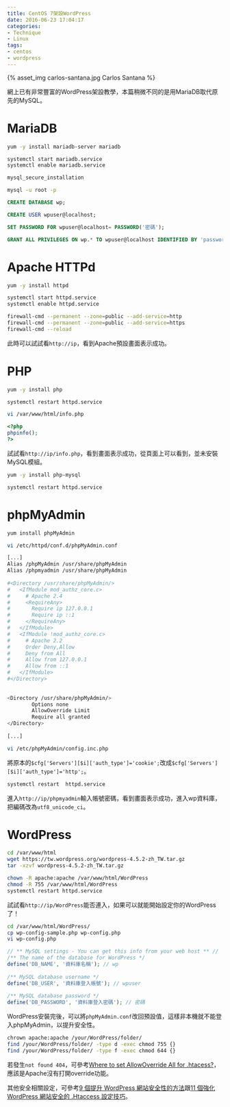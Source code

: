 ```yaml
---
title: CentOS 7架設WordPress
date: 2016-06-23 17:04:17
categories:
- Technique
- Linux
tags:
- centos
- wordpress
---
```


{% asset_img carlos-santana.jpg Carlos Santana %}

網上已有非常豐富的WordPress架設教學，本篇稍微不同的是用MariaDB取代原先的MySQL。

<!-- more -->

# MariaDB

```bash 安裝MariaDB
yum -y install mariadb-server mariadb
```

```bash 開啟MariaDB且設定開機啟動
systemctl start mariadb.service
systemctl enable mariadb.service
```

```bash MariaDB基本設定
mysql_secure_installation
```

```bash 登入MariaDB
mysql -u root -p
```
 
```sql 建立wp資料庫
CREATE DATABASE wp;
```
 
```sql 建立使用者wpuser
CREATE USER wpuser@localhost;
```
 
```sql 設定密碼
SET PASSWORD FOR wpuser@localhost= PASSWORD('密碼');  
```

```sql wpuser具有wp資料庫的完整權限
GRANT ALL PRIVILEGES ON wp.* TO wpuser@localhost IDENTIFIED BY 'password';
```

# Apache HTTPd

```bash 安裝Apache HTTPd
yum -y install httpd
```

```bash 開啟Apache且設為開機啟動
systemctl start httpd.service
systemctl enable httpd.service
```

```bash 防火牆打開http和https的port
firewall-cmd --permanent --zone=public --add-service=http
firewall-cmd --permanent --zone=public --add-service=https
firewall-cmd --reload
```

此時可以試試看`http://ip`，看到Apache預設畫面表示成功。

# PHP

```bash 安裝PHP
yum -y install php
```

```bash 重啟Apache
systemctl restart httpd.service
```

```bash 寫一支info來看看PHP的狀況
vi /var/www/html/info.php
```

```php 檔案內容如下
<?php
phpinfo();
?>
```

試試看`http://ip/info.php`，看到畫面表示成功，從頁面上可以看到，並未安裝MySQL模組。

```bash 安裝php的mysql模組(mysql模組跟mariadb相容)
yum -y install php-mysql
```

```bash 重啟Apache
systemctl restart httpd.service
```

# phpMyAdmin

```bash 安裝
yum install phpMyAdmin
```

```bash 編輯phpMyAdmin設定
vi /etc/httpd/conf.d/phpMyAdmin.conf
```

```bash 把設定改成以下
[...]
Alias /phpMyAdmin /usr/share/phpMyAdmin
Alias /phpmyadmin /usr/share/phpMyAdmin
 
#<Directory /usr/share/phpMyAdmin/>
#   <IfModule mod_authz_core.c>
#     # Apache 2.4
#     <RequireAny>
#       Require ip 127.0.0.1
#       Require ip ::1
#     </RequireAny>
#   </IfModule>
#   <IfModule !mod_authz_core.c>
#     # Apache 2.2
#     Order Deny,Allow
#     Deny from All
#     Allow from 127.0.0.1
#     Allow from ::1
#   </IfModule>
#</Directory>
 
 
<Directory /usr/share/phpMyAdmin/>
        Options none
        AllowOverride Limit
        Require all granted
</Directory>
 
[...]
```

```bash 修改phpMyAdmin認證方式
vi /etc/phpMyAdmin/config.inc.php
```

將原本的`$cfg['Servers'][$i]['auth_type']='cookie';`改成`$cfg['Servers'][$i]['auth_type']='http';`。

```bash 重啟Apache
systemctl restart  httpd.service
```

進入`http://ip/phpmyadmin`輸入帳號密碼，看到畫面表示成功，進入wp資料庫，把編碼改為`utf8_unicode_ci`。

# WordPress

```bash 下載及安裝
cd /var/www/html
wget https://tw.wordpress.org/wordpress-4.5.2-zh_TW.tar.gz
tar -xzvf wordpress-4.5.2-zh_TW.tar.gz
```

```bash 設定擁有者與權限並重啟Apache
chown -R apache:apache /var/www/html/WordPress
chmod -R 755 /var/www/html/WordPress
systemctl restart httpd.service
```

試試看`http://ip/WordPress`能否連入，如果可以就能開始設定你的WordPress了！

```bash 如果無法從網站寫入wp_config.php，可以手動寫入
cd /var/www/html/WordPress/
cp wp-config-sample.php wp-config.php
vi wp-config.php
```

```php 設定如下
// ** MySQL settings - You can get this info from your web host ** //
/** The name of the database for WordPress */
define('DB_NAME', '資料庫名稱'); // wp
 
/** MySQL database username */
define('DB_USER', '資料庫登入帳號'); // wpuser
 
/** MySQL database password */
define('DB_PASSWORD', '資料庫登入密碼'); // 密碼
```

WordPress安裝完後，可以將`phpMyAdmin.conf`改回預設值，這樣非本機就不能登入phpMyAdmin，以提升安全性。

```bash 將WordPress資料夾給Apache，並賦予權限
chrown apache:apache /your/WordPress/folder/
find /your/WordPress/folder/ -type d -exec chmod 755 {}
find /your/WordPress/folder/ -type f -exec chmod 644 {}
```

若發生`not found 404`，可參考[Where to set AllowOverride All for .htacess?](http://forums.cpanel.net/f5/where-set-allowoverride-all-htacess-222882.html)，應該是Apache沒有打開override功能。

其他安全相關設定，可參考[9 個提升 WordPress 網站安全性的方法](http://free.com.tw/improve-wordpress-security/)跟[11 個強化 WordPress 網站安全的 .Htaccess 設定技巧](http://free.com.tw/wordpress-htaccess-tips-and-tricks/)。